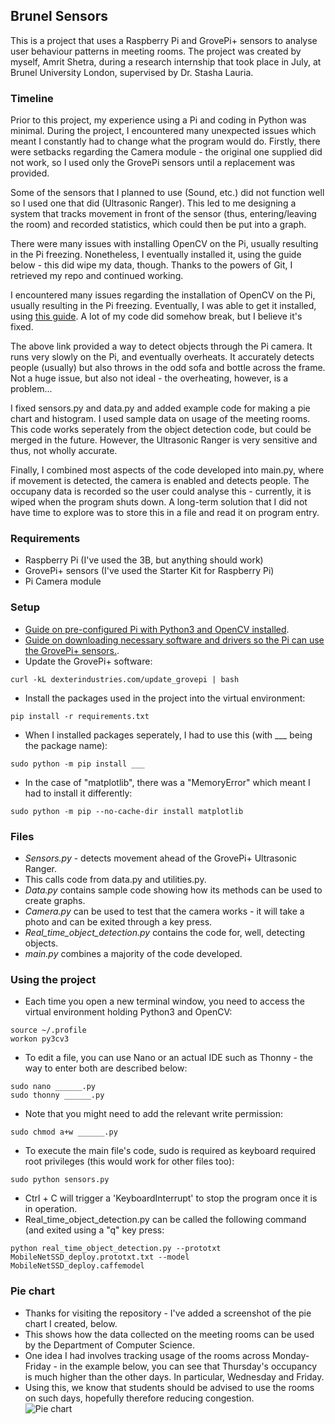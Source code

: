## Brunel Sensors
This is a project that uses a Raspberry Pi and GrovePi+ sensors to analyse user behaviour patterns in meeting rooms. The project was created by myself, Amrit Shetra, during a research internship that took place in July, at Brunel University London, supervised by Dr. Stasha Lauria.

### Timeline
Prior to this project, my experience using a Pi and coding in Python was minimal. During the project, I encountered many unexpected issues which meant I constantly had to change what the program would do. Firstly, there were setbacks regarding the Camera module - the original one supplied did not work, so I used only the GrovePi sensors until a replacement was provided.

Some of the sensors that I planned to use (Sound, etc.) did not function well so I used one that did (Ultrasonic Ranger). This led to me designing a system that tracks movement in front of the sensor (thus, entering/leaving the room) and recorded statistics, which could then be put into a graph.

There were many issues with installing OpenCV on the Pi, usually resulting in the Pi freezing. Nonetheless, I eventually installed it, using the guide below - this did wipe my data, though. Thanks to the powers of Git, I retrieved my repo and continued working. 

I encountered many issues regarding the installation of OpenCV on the Pi, usually resulting in the Pi freezing. Eventually, I was able to get it installed, using [this guide](https://www.pyimagesearch.com/2017/10/16/raspberry-pi-deep-learning-object-detection-with-opencv/). A lot of my code did somehow break, but I believe it's fixed.

The above link provided a way to detect objects through the Pi camera. It runs very slowly on the Pi, and eventually overheats. It accurately detects people (usually) but also throws in the odd sofa and bottle across the frame. Not a huge issue, but also not ideal - the overheating, however, is a problem...

I fixed sensors.py and data.py and added example code for making a pie chart and histogram. I used sample data on usage of the meeting rooms. This code works seperately from the object detection code, but could be merged in the future. However, the Ultrasonic Ranger is very sensitive and thus, not wholly accurate.

Finally, I combined most aspects of the code developed into main.py, where if movement is detected, the camera is enabled and detects people. The occupany data is recorded so the user could analyse this - currently, it is wiped when the program shuts down. A long-term solution that I did not have time to explore was to store this in a file and read it on program entry.

### Requirements
* Raspberry Pi (I've used the 3B, but anything should work)
* GrovePi+ sensors (I've used the Starter Kit for Raspberry Pi)
* Pi Camera module

### Setup
* [Guide on pre-configured Pi with Python3 and OpenCV installed](https://www.pyimagesearch.com/2016/11/21/raspbian-opencv-pre-configured-and-pre-installed/).
* [Guide on downloading necessary software and drivers so the Pi can use the GrovePi+ sensors.](https://rsjazz.wordpress.com/2016/06/01/raspberry-pi-unleashed-setup-the-grovepi/).
* Update the GrovePi+ software:
```
curl -kL dexterindustries.com/update_grovepi | bash
```
* Install the packages used in the project into the virtual environment:
```
pip install -r requirements.txt
```
* When I installed packages seperately, I had to use this (with ___ being the package name):
```
sudo python -m pip install ___ 
```
* In the case of "matplotlib", there was a "MemoryError" which meant I had to install it differently:
```
sudo python -m pip --no-cache-dir install matplotlib
```

### Files
* *Sensors.py* - detects movement ahead of the GrovePi+ Ultrasonic Ranger.
* This calls code from data.py and utilities.py. 
* *Data.py* contains sample code showing how its methods can be used to create graphs.
* *Camera.py* can be used to test that the camera works - it will take a photo and can be exited through a key press.
* *Real_time_object_detection.py* contains the code for, well, detecting objects.
* *main.py* combines a majority of the code developed.

### Using the project
* Each time you open a new terminal window, you need to access the virtual environment holding Python3 and OpenCV:
```
source ~/.profile
workon py3cv3
```
* To edit a file, you can use Nano or an actual IDE such as Thonny - the way to enter both are described below:
```
sudo nano ______.py
sudo thonny ______.py
```
* Note that you might need to add the relevant write permission:
```
sudo chmod a+w ______.py
```
* To execute the main file's code, sudo is required as keyboard required root privileges (this would work for other files too):
```
sudo python sensors.py
```
* Ctrl + C will trigger a 'KeyboardInterrupt' to stop the program once it is in operation.
* Real_time_object_detection.py can be called the following command (and exited using a "q" key press:
```
python real_time_object_detection.py --prototxt MobileNetSSD_deploy.prototxt.txt --model MobileNetSSD_deploy.caffemodel
```

### Pie chart
* Thanks for visiting the repository - I've added a screenshot of the pie chart I created, below.  
* This shows how the data collected on the meeting rooms can be used by the Department of Computer Science.  
* One idea I had involves tracking usage of the rooms across Monday-Friday - in the example below, you can see that Thursday's occupancy is much higher than the other days. In particular, Wednesday and Friday.  
* Using this, we know that students should be advised to use the rooms on such days, hopefully therefore reducing congestion.  
![Pie chart](https://i.imgur.com/Kb0AhGK.png)
